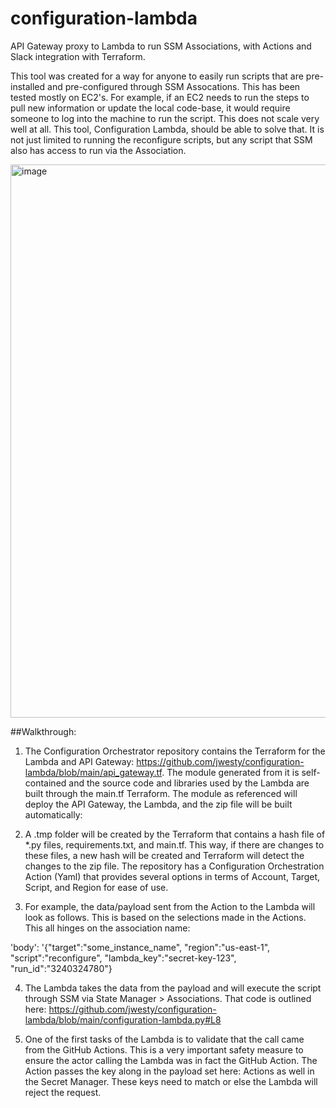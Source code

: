 # configuration-lambda
API Gateway proxy to Lambda to run SSM Associations, with Actions and Slack integration with Terraform.

This tool was created for a way for anyone to easily run scripts that are pre-installed and pre-configured through SSM Assocations. This has been tested mostly on EC2's. For example, if an EC2 needs to run the steps to pull new information or update the local code-base, it would require someone to log into the machine to run the script. This does not scale very well at all. This tool, Configuration Lambda, should be able to solve that. It is not just limited to running the reconfigure scripts, but any script that SSM also has access to run via the Association.

<img width="885" alt="image" src="https://user-images.githubusercontent.com/19826851/191607963-e6c9aff4-7cac-4c73-8dc0-f486bd83391e.png">

##Walkthrough: 
1. The Configuration Orchestrator repository contains the Terraform for the Lambda and API Gateway: https://github.com/jwesty/configuration-lambda/blob/main/api_gateway.tf. The module generated from it is self-contained and the source code and libraries used by the Lambda are built through the main.tf Terraform. The module as referenced will deploy the API Gateway, the Lambda, and the zip file will be built automatically:

2. A .tmp folder will be created by the Terraform that contains a hash file of *.py files, requirements.txt, and main.tf. This way, if there are changes to these files, a new hash will be created and Terraform will detect the changes to the zip file. The repository has a Configuration Orchestration Action (Yaml) that provides several options in terms of Account, Target, Script, and Region for ease of use.


3. For example, the data/payload sent from the Action to the Lambda will look as follows. This is based on the selections made in the Actions. This all hinges on the association name: 

'body': '{"target":"some_instance_name", "region":"us-east-1", "script":"reconfigure", "lambda_key":"secret-key-123", "run_id":"3240324780"}

4. The Lambda takes the data from the payload and will execute the script through SSM via State Manager > Associations. That code is outlined here: https://github.com/jwesty/configuration-lambda/blob/main/configuration-lambda.py#L8

5. One of the first tasks of the Lambda is to validate that the call came from the GitHub Actions. This is a very important safety measure to ensure the actor calling the Lambda was in fact the GitHub Action. The Action passes the key along in the payload set here: Actions as well in the Secret Manager. These keys need to match or else the Lambda will reject the request.
